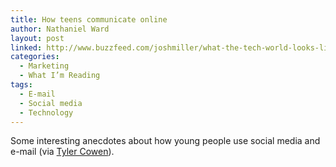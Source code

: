 ```yaml
---
title: How teens communicate online
author: Nathaniel Ward
layout: post
linked: http://www.buzzfeed.com/joshmiller/what-the-tech-world-looks-like-to-a-teen
categories:
  - Marketing
  - What I’m Reading
tags:
  - E-mail
  - Social media
  - Technology
---
```

Some interesting anecdotes about how young people use social media and e-mail (via [Tyler Cowen][1]).

 [1]: http://marginalrevolution.com/marginalrevolution/2013/01/what-teens-say-about-the-tech-world.html